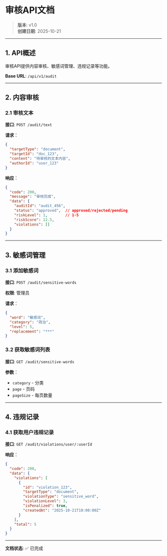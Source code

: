 # 审核API文档

> **版本**: v1.0  
> **创建日期**: 2025-10-21

---

## 1. API概述

审核API提供内容审核、敏感词管理、违规记录等功能。

**Base URL**: `/api/v1/audit`

---

## 2. 内容审核

### 2.1 审核文本

**接口**: `POST /audit/text`

**请求**：
```json
{
  "targetType": "document",
  "targetId": "doc_123",
  "content": "待审核的文本内容",
  "authorId": "user_123"
}
```

**响应**：
```json
{
  "code": 200,
  "message": "审核完成",
  "data": {
    "auditId": "audit_456",
    "status": "approved",  // approved/rejected/pending
    "riskLevel": 1,        // 1-5
    "riskScore": 12.5,
    "violations": []
  }
}
```

---

## 3. 敏感词管理

### 3.1 添加敏感词

**接口**: `POST /audit/sensitive-words`

**权限**: 管理员

**请求**：
```json
{
  "word": "敏感词",
  "category": "政治",
  "level": 5,
  "replacement": "***"
}
```

### 3.2 获取敏感词列表

**接口**: `GET /audit/sensitive-words`

**参数**：
- `category` - 分类
- `page` - 页码
- `pageSize` - 每页数量

---

## 4. 违规记录

### 4.1 获取用户违规记录

**接口**: `GET /audit/violations/user/:userId`

**响应**：
```json
{
  "code": 200,
  "data": {
    "violations": [
      {
        "id": "violation_123",
        "targetType": "document",
        "violationType": "sensitive_word",
        "violationLevel": 3,
        "isPenalized": true,
        "createdAt": "2025-10-21T10:00:00Z"
      }
    ],
    "total": 5
  }
}
```

---

**文档状态**: ✅ 已完成

